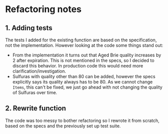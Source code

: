 # Refactoring notes

## 1. Adding tests
The tests I added for the existing function are based on the specification, not the implementation. However looking at the code some things stand out:
- From the implementation it turns out that Aged Brie quality increases by 2 after expiration. This is not mentioned in the specs, so I decided to discard this behavior. In production code this would need more clarification/investigation.
- Sulfuras with quality other than 80 can be added, however the specs explicitly says its quality always has to be 80. As we cannot change `Items`, this can't be fixed, we just go ahead with not changing the quality of Sulfuras over time.

## 2. Rewrite function
The code was too messy to bother refactoring so I rewrote it from scratch, based on the specs and the previously set up test suite.
